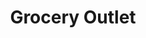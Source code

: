 ---
title: "Grocery Outlet"
url: /portland/grocery-outlet-southeast-mcloughlin-boulevard/
shop: Supermarkt
---